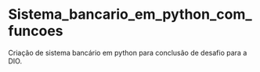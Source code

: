 # Sistema_bancario_em_python_com_funcoes
Criação de sistema bancário em python para conclusão de desafio para a DIO. 
